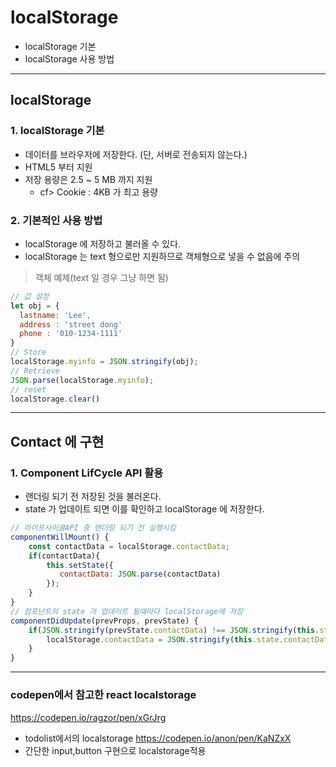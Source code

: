 # localStorage
  - localStorage 기본
  - localStorage 사용 방법

---

## localStorage
  ### 1. localStorage 기본
  - 데이터를 브라우저에 저장한다. (단, 서버로 전송되지 않는다.)
  - HTML5 부터 지원
  - 저장 용량은 2.5 ~ 5 MB 까지 지원
    - cf> Cookie : 4KB 가 최고 용량

  ### 2. 기본적인 사용 방법
  - localStorage 에 저장하고 불러올 수 있다.
  - localStorage 는 text 형으로만 지원하므로 객체형으로 넣을 수 없음에 주의

  > 객체 예제(text 일 경우 그냥 하면 됨)
  ```javascript
  // 값 설정
  let obj = {
    lastname: 'Lee',
    address : 'street dong'
    phone : '010-1234-1111'
  }
  // Store
  localStorage.myinfo = JSON.stringify(obj);
  // Retrieve
  JSON.parse(localStorage.myinfo);
  // reset
  localStorage.clear()
  ```

---

## Contact 에 구현
  ### 1. Component LifCycle API 활용
  - 랜더링 되기 전 저장된 것을 불러온다.
  - state 가 업데이트 되면 이를 확인하고 localStorage 에 저장한다.

  ```javascript
  // 라이프사이클API 중 랜더링 되기 전 실행시킴
  componentWillMount() {
      const contactData = localStorage.contactData;
      if(contactData){
          this.setState({
             contactData: JSON.parse(contactData)
          });
      }
  }
  // 컴포넌트의 state 가 업데이트 될때마다 localStorage에 저장
  componentDidUpdate(prevProps, prevState) {
      if(JSON.stringify(prevState.contactData) !== JSON.stringify(this.state.contactData)){
          localStorage.contactData = JSON.stringify(this.state.contactData)
      }
  }
  ```
  
 ***
 ### codepen에서 참고한 react localstorage
 https://codepen.io/ragzor/pen/xGrJrg
 - todolist에서의 localstorage
 https://codepen.io/anon/pen/KaNZxX
 - 간단한 input,button 구현으로 localstorage적용
